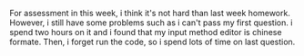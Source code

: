 For assessment in this week, i think it's not hard than last week homework. However, i still have some problems such as i can't pass my first question. i spend two hours on it and i found that my input method editor is chinese formate. Then, i forget run the code, so i spend lots of time on last question.
